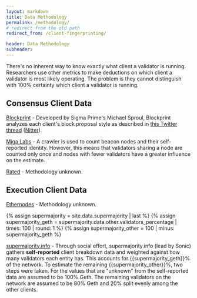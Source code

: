 ```yaml
---
layout: markdown
title: Data Methodology
permalink: /methodology/
# redirect from the old path
redirect_from: /client-fingerprinting/

header: Data Methodology
subheader: 
---
```



There's no inherent way to know exactly what client a validator is running. Researchers use other metrics to make deductions on which client a validator is most likely operating. The problem is they cannot distinguish with 100% certainty which client a validator is running.


## Consensus Client Data

[Blockprint](https://blockprint.sigp.io/) - Developed by Sigma Prime's Michael Sproul, Blockprint  analyzes each client's block proposal style as described in [this Twitter thread](https://twitter.com/sproulM_/status/1440512518242197516) ([Nitter](https://nitter.snopyta.org/sproulM_/status/1440512518242197516)).

[Miga Labs](https://migalabs.io/) - A crawler is used to count beacon nodes and their self-reported identity. However, this means that validators sharing a node are counted only once and nodes with fewer validators have a greater influence on the estimate.

[Rated](https://www.rated.network/) - Methodology unknown.


## Execution Client Data

[Ethernodes](https://ethernodes.org/) - Methodology unknown.

{% assign supermajority = site.data.supermajority | last %}
{% assign supermajority_geth = supermajority.data.other.validators_percentage | times: 100 | round: 1 %}
{% assign supermajority_other = 100 | minus: supermajority_geth %}

[supermajority.info](https://supermajority.info) - Through social effort, supermajority.info (lead by Sonic) gathers **self-reported** client breakdown data and weighted against how many validators each entity has. This accounts for {{supermajority_geth}}% of the network. To estimate the remaining {{supermajority_other}}%, two steps were taken. For the values that are "unknown" from the self-reported data are assumed to be 100% Geth. The remaining validators on the network are assumed to be 80% Geth and 20% split evenly among the other clients.
